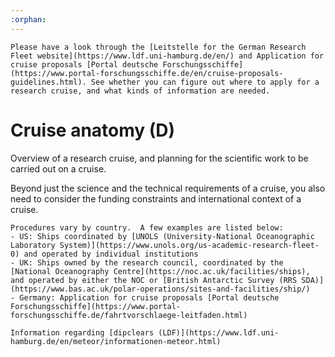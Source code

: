 ```yaml
---
:orphan:
---
```

```{admonition} Preparation (before class)
Please have a look through the [Leitstelle for the German Research Fleet website](https://www.ldf.uni-hamburg.de/en/) and Application for cruise proposals [Portal deutsche Forschungsschiffe](https://www.portal-forschungsschiffe.de/en/cruise-proposals-guidelines.html). See whether you can figure out where to apply for a research cruise, and what kinds of information are needed.
```


# Cruise anatomy (D)

Overview of a research cruise, and planning for the scientific work to be carried out on a cruise.

Beyond just the science and the technical requirements of a cruise, you also need to consider the funding constraints and international context of a cruise.


```{seealso}
Procedures vary by country.  A few examples are listed below:
- US: Ships coordinated by [UNOLS (University-National Oceanographic Laboratory System)](https://www.unols.org/us-academic-research-fleet-0) and operated by individual institutions
- UK: Ships owned by the research council, coordinated by the [National Oceanography Centre](https://noc.ac.uk/facilities/ships), and operated by either the NOC or [British Antarctic Survey (RRS SDA)](https://www.bas.ac.uk/polar-operations/sites-and-facilities/ship/)
- Germany: Application for cruise proposals [Portal deutsche Forschungsschiffe](https://www.portal-forschungsschiffe.de/fahrtvorschlaege-leitfaden.html)

Information regarding [dipclears (LDF)](https://www.ldf.uni-hamburg.de/en/meteor/informationen-meteor.html)